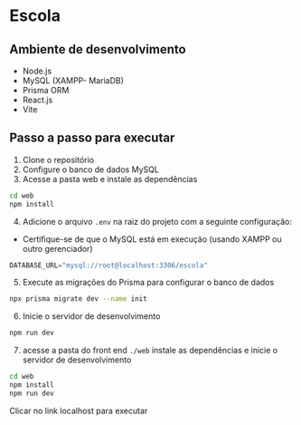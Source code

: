 # Escola

## Ambiente de desenvolvimento
- Node.js
- MySQL (XAMPP- MariaDB)
- Prisma ORM
- React.js
- Vite

## Passo a passo para executar

1. Clone o repositório
2. Configure o banco de dados MySQL
3. Acesse a pasta web e instale as dependências
```bash
cd web
npm install
```
4. Adicione o arquivo `.env` na raiz do projeto com a seguinte configuração:
- Certifique-se de que o MySQL está em execução (usando XAMPP ou outro gerenciador)

```js
DATABASE_URL="mysql://root@localhost:3306/escola"
```
5. Execute as migrações do Prisma para configurar o banco de dados
```bash
npx prisma migrate dev --name init
```
6. Inicie o servidor de desenvolvimento
```bash
npm run dev
```

7. acesse a pasta do front end `./web` instale as dependências e inicie o servidor de desenvolvimento
```bash
cd web
npm install
npm run dev
```
Clicar no link localhost para executar
